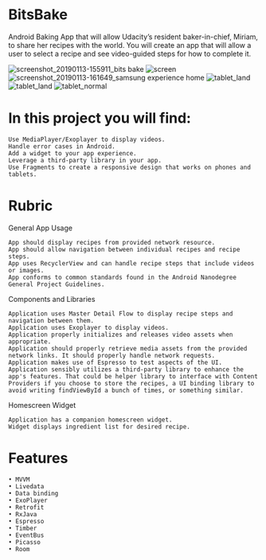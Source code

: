 # BitsBake

Android Baking App that will allow Udacity’s resident baker-in-chief, Miriam, to share her recipes with the world. You will create an app that will allow a user to select a recipe and see video-guided steps for how to complete it.

![screenshot_20190113-155911_bits bake](https://user-images.githubusercontent.com/35500199/51086424-c76e2e80-16fb-11e9-8475-c82c86163570.jpg)
![screen](https://user-images.githubusercontent.com/35500199/51086470-203dc700-16fc-11e9-9e80-6072abe3ab87.jpg)
![screenshot_20190113-161649_samsung experience home](https://user-images.githubusercontent.com/35500199/51086490-67c45300-16fc-11e9-93c4-aeead654a54b.jpg)
![tablet_land](https://user-images.githubusercontent.com/35500199/51078672-fb027780-166d-11e9-957d-f64f9612d103.jpg)
![tablet_land](https://user-images.githubusercontent.com/35500199/50992825-02d6e600-14cd-11e9-94b4-56ef0cb5f6fb.jpg)
![tablet_normal](https://user-images.githubusercontent.com/35500199/51078673-00f85880-166e-11e9-9014-9f039d09972f.jpg)

# In this project you will find:

    Use MediaPlayer/Exoplayer to display videos.
    Handle error cases in Android.
    Add a widget to your app experience.
    Leverage a third-party library in your app.
    Use Fragments to create a responsive design that works on phones and tablets.

# Rubric
General App Usage

    App should display recipes from provided network resource.
    App should allow navigation between individual recipes and recipe steps.
    App uses RecyclerView and can handle recipe steps that include videos or images.
    App conforms to common standards found in the Android Nanodegree General Project Guidelines.

Components and Libraries

    Application uses Master Detail Flow to display recipe steps and navigation between them.
    Application uses Exoplayer to display videos.
    Application properly initializes and releases video assets when appropriate.
    Application should properly retrieve media assets from the provided network links. It should properly handle network requests.
    Application makes use of Espresso to test aspects of the UI.
    Application sensibly utilizes a third-party library to enhance the app's features. That could be helper library to interface with Content Providers if you choose to store the recipes, a UI binding library to avoid writing findViewById a bunch of times, or something similar.

Homescreen Widget

    Application has a companion homescreen widget.
    Widget displays ingredient list for desired recipe.

# Features

    • MVVM
    • Livedata
    • Data binding
    • ExoPlayer
    • Retrofit
    • RxJava
    • Espresso
    • Timber
    • EventBus
    • Picasso
    • Room
   
